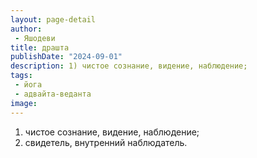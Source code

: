```yaml
---
layout: page-detail
author:
 - Яшодеви
title: драшта
publishDate: "2024-09-01"
description: 1) чистое сознание, видение, наблюдение;
tags:
 - йога
 - адвайта-веданта
image: 
---
```


1) чистое сознание, видение, наблюдение;
2) свидетель, внутренний наблюдатель.

